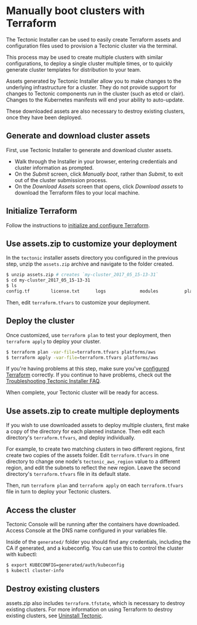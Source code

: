 # Manually boot clusters with Terraform

The Tectonic Installer can be used to easily create Terraform assets and configuration files used to provision a Tectonic cluster via the terminal.

This process may be used to create multiple clusters with similar configurations, to deploy a single cluster multiple times, or to quickly generate cluster templates for distribution to your team.

Assets generated by Tectonic Installer allow you to make changes to the underlying infrastructure for a cluster. They do not provide support for changes to Tectonic components run in the cluster (such as etcd or clair). Changes to the Kubernetes manifests will end your ability to auto-update.

These downloaded assets are also necessary to destroy existing clusters, once they have been deployed.

## Generate and download cluster assets

First, use Tectonic Installer to generate and download cluster assets.

* Walk through the Installer in your browser, entering credentials and cluster information as prompted.
* On the *Submit* screen, click *Manually boot*, rather than *Submit*, to exit out of the cluster submission process.
* On the *Download Assets* screen that opens, click *Download assets* to download the Terraform files to your local machine.

## Initialize Terraform

Follow the instructions to [initialize and configure Terraform][initialize-tf].

## Use assets.zip to customize your deployment

In the `tectonic` installer assets directory you configured in the previous step, unzip the `assets.zip` archive and navigate to the folder created.

```bash
$ unzip assets.zip # creates `my-cluster_2017_05_15-13-31`
$ cd my-cluster_2017_05_15-13-31
$ ls
config.tf        license.txt      logs             modules          platforms        pull_secret.json terraform.tfvars
```

Then, edit `terraform.tfvars` to customize your deployment.

## Deploy the cluster

Once customized, use `terraform plan` to test your deployment, then `terraform apply` to deploy your cluster.

```bash
$ terraform plan -var-file=terraform.tfvars platforms/aws
$ terraform apply -var-file=terraform.tfvars platforms/aws
```

If you're having problems at this step, make sure you've [configured Terraform][initialize-tf] correctly. If you continue to have problems, check out the [Troubleshooting Tectonic Installer FAQ][faq].

When complete, your Tectonic cluster will be ready for access.

## Use assets.zip to create multiple deployments

If you wish to use downloaded assets to deploy multiple clusters, first make a copy of the directory for each planned instance. Then edit each directory's `terraform.tfvars`, and deploy individually.

For example, to create two matching clusters in two different regions, first create two copies of the assets folder. Edit `terraform.tfvars` in one directory to change one node's `tectonic_aws_region` value to a different region, and edit the subnets to reflect the new region. Leave the second directory's `terraform.tfvars` file in its default state.

Then, run `terraform plan` and `terraform apply` on each `terraform.tfvars` file in turn to deploy your Tectonic clusters.

## Access the cluster

Tectonic Console will be running after the containers have downloaded. Access Console at the DNS name configured in your variables file.

Inside of the `generated/` folder you should find any credentials, including the CA if generated, and a kubeconfig. You can use this to control the cluster with kubectl:

```bash
$ export KUBECONFIG=generated/auth/kubeconfig
$ kubectl cluster-info
```

## Destroy existing clusters

assets.zip also includes `terraform.tfstate`, which is necessary to destroy existing clusters. For more information on using Terraform to destroy existing clusters, see [Uninstall Tectonic][uninstall].

[initialize-tf]: aws-terraform.md#initialize-and-configure-terraform
[uninstall]: uninstall.md
[faq]: ../../troubleshooting/installer-terraform.md
